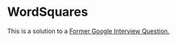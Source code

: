 # WordSquares

This is a solution to a [Former Google Interview Question.](https://techdevguide.withgoogle.com/resources/former-coding-interview-question-word-squares/?types=coding-interview-question#!)
